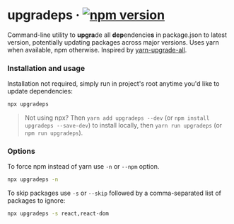 # upgradeps &middot; [![npm version](https://badge.fury.io/js/upgradeps.svg)](https://www.npmjs.com/package/upgradeps)
Command-line utility to **upgra**de all **dep**endencie**s** in package.json to latest version, potentially updating packages across major versions. Uses yarn when available, npm otherwise. Inspired by [yarn-upgrade-all](https://github.com/tylerlong/yarn-upgrade-all#readme).

### Installation and usage
Installation not required, simply run in project's root anytime you'd like to update dependencies:
```sh
npx upgradeps
```
>Not using npx? Then `yarn add upgradeps --dev` (or `npm install upgradeps --save-dev`) to install locally, then `yarn run upgradeps` (or `npm run upgradeps`).

### Options
To force npm instead of yarn use `-n` or `--npm` option.
```sh
npx upgradeps -n
```
To skip packages use `-s` or `--skip` followed by a comma-separated list of packages to ignore:
```sh
npx upgradeps -s react,react-dom
```
